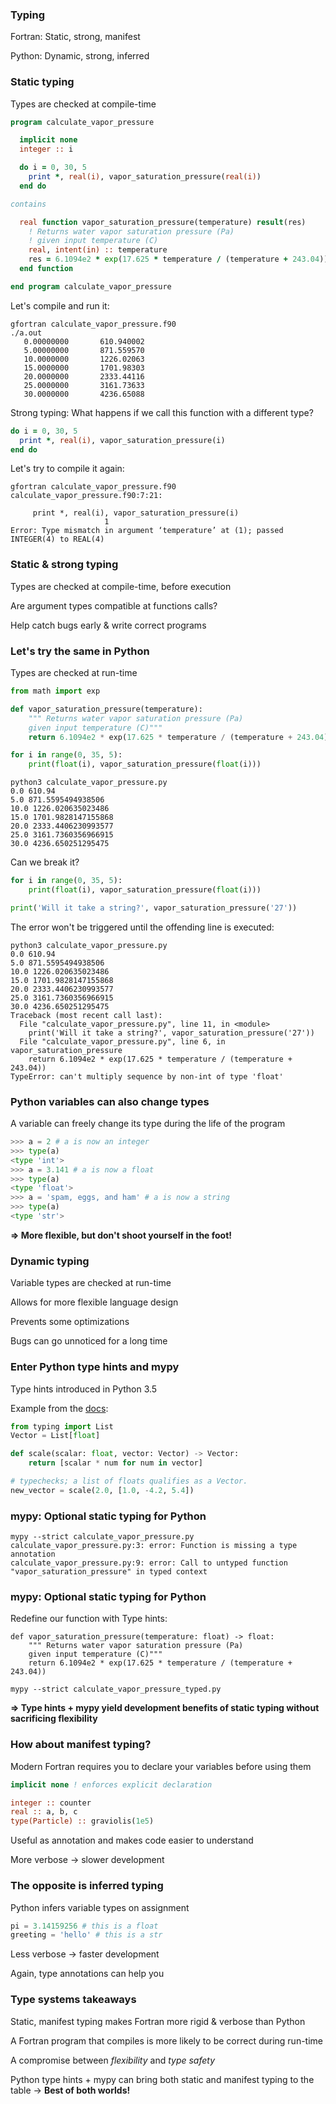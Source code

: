 <section>

### Typing

Fortran: Static, strong, manifest <!-- .element: class="fragment" -->

Python: Dynamic, strong, inferred <!-- .element: class="fragment" -->

</section>

<section>

### Static typing

Types are checked at compile-time

```fortran
program calculate_vapor_pressure

  implicit none
  integer :: i

  do i = 0, 30, 5
    print *, real(i), vapor_saturation_pressure(real(i))
  end do

contains

  real function vapor_saturation_pressure(temperature) result(res)
    ! Returns water vapor saturation pressure (Pa)
    ! given input temperature (C)
    real, intent(in) :: temperature
    res = 6.1094e2 * exp(17.625 * temperature / (temperature + 243.04))
  end function

end program calculate_vapor_pressure
```
</section>

<section>

Let's compile and run it:

```
gfortran calculate_vapor_pressure.f90
./a.out
   0.00000000       610.940002    
   5.00000000       871.559570    
   10.0000000       1226.02063    
   15.0000000       1701.98303    
   20.0000000       2333.44116    
   25.0000000       3161.73633    
   30.0000000       4236.65088   
```
</section>

<section>

Strong typing: What happens if we call this function with a different type?

```fortran
do i = 0, 30, 5
  print *, real(i), vapor_saturation_pressure(i)
end do
```
<!-- .element: class="fragment" -->

Let's try to compile it again:
<!-- .element: class="fragment" -->

```
gfortran calculate_vapor_pressure.f90
calculate_vapor_pressure.f90:7:21:

     print *, real(i), vapor_saturation_pressure(i)
                     1
Error: Type mismatch in argument ‘temperature’ at (1); passed INTEGER(4) to REAL(4)
```
<!-- .element: class="fragment" -->
</section>


<section>

### Static & strong typing

Types are checked at compile-time, before execution
<!-- .element: class="fragment" -->

Are argument types compatible at functions calls?
<!-- .element: class="fragment" -->

Help catch bugs early & write correct programs
<!-- .element: class="fragment" -->
</section>

<section>

### Let's try the same in Python

Types are checked at run-time

```python
from math import exp

def vapor_saturation_pressure(temperature):
    """ Returns water vapor saturation pressure (Pa)
    given input temperature (C)"""
    return 6.1094e2 * exp(17.625 * temperature / (temperature + 243.04))

for i in range(0, 35, 5):
    print(float(i), vapor_saturation_pressure(float(i)))
```
</section>

<section>

```
python3 calculate_vapor_pressure.py
0.0 610.94
5.0 871.5595494938506
10.0 1226.020635023486
15.0 1701.9828147155868
20.0 2333.4406230993577
25.0 3161.7360356966915
30.0 4236.650251295475
```
</section>

<section>

Can we break it?

```python
for i in range(0, 35, 5):
    print(float(i), vapor_saturation_pressure(float(i)))

print('Will it take a string?', vapor_saturation_pressure('27'))
```
</section>

<section>

The error won't be triggered until the offending line is executed:

```
python3 calculate_vapor_pressure.py
0.0 610.94
5.0 871.5595494938506
10.0 1226.020635023486
15.0 1701.9828147155868
20.0 2333.4406230993577
25.0 3161.7360356966915
30.0 4236.650251295475
Traceback (most recent call last):
  File "calculate_vapor_pressure.py", line 11, in <module>
    print('Will it take a string?', vapor_saturation_pressure('27'))
  File "calculate_vapor_pressure.py", line 6, in vapor_saturation_pressure
    return 6.1094e2 * exp(17.625 * temperature / (temperature + 243.04))
TypeError: can't multiply sequence by non-int of type 'float'
```

</section>


<section>

### Python variables can also change types

A variable can freely change its type during the life of the program

```python
>>> a = 2 # a is now an integer
>>> type(a)
<type 'int'>
>>> a = 3.141 # a is now a float
>>> type(a)
<type 'float'>
>>> a = 'spam, eggs, and ham' # a is now a string
>>> type(a)
<type 'str'>
```

**=> More flexible, but don't shoot yourself in the foot!**
<!-- .element: class="fragment" -->
</section>


<section>

### Dynamic typing

Variable types are checked at run-time
<!-- .element: class="fragment" -->

Allows for more flexible language design
<!-- .element: class="fragment" -->

Prevents some optimizations
<!-- .element: class="fragment" -->

Bugs can go unnoticed for a long time
<!-- .element: class="fragment" -->
</section>


<section>

### Enter Python type hints and mypy

Type hints introduced in Python 3.5

Example from the [docs](https://docs.python.org/3/library/typing.html):

```python
from typing import List
Vector = List[float]

def scale(scalar: float, vector: Vector) -> Vector:
    return [scalar * num for num in vector]

# typechecks; a list of floats qualifies as a Vector.
new_vector = scale(2.0, [1.0, -4.2, 5.4])
```
</section>

<section>

### mypy: Optional static typing for Python

```
mypy --strict calculate_vapor_pressure.py
calculate_vapor_pressure.py:3: error: Function is missing a type annotation
calculate_vapor_pressure.py:9: error: Call to untyped function "vapor_saturation_pressure" in typed context
```

</section>

<section>

### mypy: Optional static typing for Python

Redefine our function with Type hints:

```
def vapor_saturation_pressure(temperature: float) -> float:
    """ Returns water vapor saturation pressure (Pa)
    given input temperature (C)"""
    return 6.1094e2 * exp(17.625 * temperature / (temperature + 243.04))
```
<!-- .element: class="fragment" -->

```
mypy --strict calculate_vapor_pressure_typed.py

```
<!-- .element: class="fragment" -->

**=> Type hints + mypy yield development benefits of static typing without sacrificing flexibility**
<!-- .element: class="fragment" -->
</section>


<section>

### How about manifest typing?

Modern Fortran requires you to declare your variables before using them
<!-- .element: class="fragment" -->

```fortran
implicit none ! enforces explicit declaration

integer :: counter
real :: a, b, c
type(Particle) :: graviolis(1e5)
```
<!-- .element: class="fragment" -->

Useful as annotation and makes code easier to understand
<!-- .element: class="fragment" -->

More verbose -> slower development
<!-- .element: class="fragment" -->
</section>


<section>

### The opposite is inferred typing

Python infers variable types on assignment
<!-- .element: class="fragment" -->

```python
pi = 3.14159256 # this is a float
greeting = 'hello' # this is a str
```
<!-- .element: class="fragment" -->

Less verbose -> faster development
<!-- .element: class="fragment" -->

Again, type annotations can help you
<!-- .element: class="fragment" -->
</section>


<section>

### Type systems takeaways

Static, manifest typing makes Fortran more rigid & verbose than Python
<!-- .element: class="fragment" -->

A Fortran program that compiles is more likely to be correct during run-time
<!-- .element: class="fragment" -->

A compromise between _flexibility_ and _type safety_
<!-- .element: class="fragment" -->

Python type hints + mypy can bring both static and manifest typing to the table -> **Best of both worlds!**
<!-- .element: class="fragment" -->

</section>
